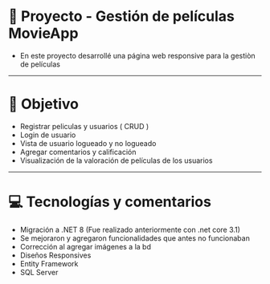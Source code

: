 #  🚀 Proyecto - Gestión de películas MovieApp
- En este proyecto desarrollé una página web responsive para la gestiòn de películas 
---

#	🎯 Objetivo
- Registrar peliculas y usuarios ( CRUD )
- Login de usuario
- Vista de usuario logueado y no logueado
- Agregar comentarios y calificación
- Visualización de la valoración de películas de los usuarios
  
---

#	💻 Tecnologías y comentarios
- Migración a .NET 8 (Fue realizado anteriormente con .net core 3.1)
- Se mejoraron y agregaron funcionalidades que antes no funcionaban
- Corrección al agregar imágenes a la bd
- Diseños Responsives
- Entity Framework
- SQL Server
